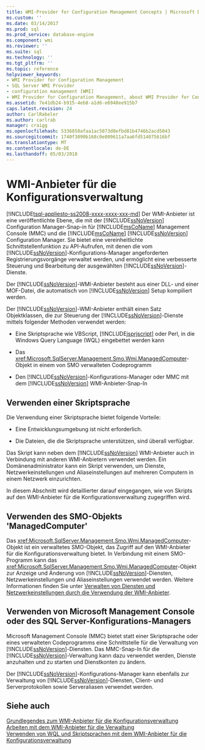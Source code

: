 ```yaml
---
title: WMI-Provider for Configuration Management Concepts | Microsoft Docs
ms.custom: ''
ms.date: 03/14/2017
ms.prod: sql
ms.prod_service: database-engine
ms.component: wmi
ms.reviewer: ''
ms.suite: sql
ms.technology: ''
ms.tgt_pltfrm: ''
ms.topic: reference
helpviewer_keywords:
- WMI Provider for Configuration Management
- SQL Server WMI Provider
- configuration management [WMI]
- WMI Provider for Configuration Management, about WMI Provider for Configuration Management
ms.assetid: 7e41db24-b915-4eb8-a1d6-e6948ee915b7
caps.latest.revision: 24
author: CarlRabeler
ms.author: carlrab
manager: craigg
ms.openlocfilehash: 5336850afaa1ac5073d0efbd81b4746b2acd5043
ms.sourcegitcommit: 1740f3090b168c0e809611a7aa6fd514075616bf
ms.translationtype: MT
ms.contentlocale: de-DE
ms.lasthandoff: 05/03/2018
---
```

# <a name="wmi-provider-for-configuration-management"></a>WMI-Anbieter für die Konfigurationsverwaltung
[!INCLUDE[tsql-appliesto-ss2008-xxxx-xxxx-xxx-md](../../includes/tsql-appliesto-ss2008-xxxx-xxxx-xxx-md.md)]
  Der WMI-Anbieter ist eine veröffentlichte Ebene, die mit der [!INCLUDE[ssNoVersion](../../includes/ssnoversion-md.md)] Configuration Manager-Snap-in für [!INCLUDE[msCoName](../../includes/msconame-md.md)] Management Console (MMC) und die [!INCLUDE[msCoName](../../includes/msconame-md.md)] [!INCLUDE[ssNoVersion](../../includes/ssnoversion-md.md)] Configuration Manager. Sie bietet eine vereinheitlichte Schnittstellenfunktion zu API-Aufrufen, mit denen die vom [!INCLUDE[ssNoVersion](../../includes/ssnoversion-md.md)]-Konfigurations-Manager angeforderten Registrierungsvorgänge verwaltet werden, und ermöglicht eine verbesserte Steuerung und Bearbeitung der ausgewählten [!INCLUDE[ssNoVersion](../../includes/ssnoversion-md.md)]-Dienste.  
  
 Der [!INCLUDE[ssNoVersion](../../includes/ssnoversion-md.md)]-WMI-Anbieter besteht aus einer DLL- und einer MOF-Datei, die automatisch von [!INCLUDE[ssNoVersion](../../includes/ssnoversion-md.md)] Setup kompiliert werden.  
  
 Der [!INCLUDE[ssNoVersion](../../includes/ssnoversion-md.md)]-WMI-Anbieter enthält einen Satz Objektklassen, die zur Steuerung der [!INCLUDE[ssNoVersion](../../includes/ssnoversion-md.md)]-Dienste mittels folgender Methoden verwendet werden:  
  
-   Eine Skriptsprache wie VBScript, [!INCLUDE[jsprjscript](../../includes/jsprjscript-md.md)] oder Perl, in die Windows Query Language (WQL) eingebettet werden kann  
  
-   Das <xref:Microsoft.SqlServer.Management.Smo.Wmi.ManagedComputer>-Objekt in einem von SMO verwalteten Codeprogramm  
  
-   Den [!INCLUDE[ssNoVersion](../../includes/ssnoversion-md.md)]-Konfigurations-Manager oder MMC mit dem [!INCLUDE[ssNoVersion](../../includes/ssnoversion-md.md)] WMI-Anbieter-Snap-In  
  
## <a name="using-a-script-language"></a>Verwenden einer Skriptsprache  
 Die Verwendung einer Skriptsprache bietet folgende Vorteile:  
  
-   Eine Entwicklungsumgebung ist nicht erforderlich.  
  
-   Die Dateien, die die Skriptsprache unterstützen, sind überall verfügbar.  
  
 Das Skript kann neben dem [!INCLUDE[ssNoVersion](../../includes/ssnoversion-md.md)] WMI-Anbieter auch in Verbindung mit anderen WMI-Anbietern verwendet werden. Ein Domänenadministrator kann ein Skript verwenden, um Dienste, Netzwerkeinstellungen und Aliaseinstellungen auf mehreren Computern in einem Netzwerk einzurichten.  
  
 In diesem Abschnitt wird detaillierter darauf eingegangen, wie von Skripts auf den WMI-Anbieter für die Konfigurationsverwaltung zugegriffen wird.  
  
## <a name="using-the-smo-managedcomputer-object"></a>Verwenden des SMO-Objekts 'ManagedComputer'  
 Das <xref:Microsoft.SqlServer.Management.Smo.Wmi.ManagedComputer>-Objekt ist ein verwaltetes SMO-Objekt, das Zugriff auf den WMI-Anbieter für die Konfigurationsverwaltung bietet. In Verbindung mit einem SMO-Programm kann das <xref:Microsoft.SqlServer.Management.Smo.Wmi.ManagedComputer>-Objekt zur Anzeige und Änderung von [!INCLUDE[ssNoVersion](../../includes/ssnoversion-md.md)]-Diensten, Netzwerkeinstellungen und Aliaseinstellungen verwendet werden. Weitere Informationen finden Sie unter [Verwalten von Diensten und Netzwerkeinstellungen durch die Verwendung der WMI-Anbieter](../../relational-databases/server-management-objects-smo/tasks/managing-services-and-network-settings-by-using-wmi-provider.md).  
  
## <a name="using-the-microsoft-management-console-or-sql-server-configuration-manager"></a>Verwenden von Microsoft Management Console oder des SQL Server-Konfigurations-Managers  
 Microsoft Management Console (MMC) bietet statt einer Skriptsprache oder eines verwalteten Codeprogramms eine Schnittstelle für die Verwaltung von [!INCLUDE[ssNoVersion](../../includes/ssnoversion-md.md)]-Diensten. Das MMC-Snap-In für die [!INCLUDE[ssNoVersion](../../includes/ssnoversion-md.md)]-Verwaltung kann dazu verwendet werden, Dienste anzuhalten und zu starten und Dienstkonten zu ändern.  
  
 Der [!INCLUDE[ssNoVersion](../../includes/ssnoversion-md.md)]-Konfigurations-Manager kann ebenfalls zur Verwaltung von [!INCLUDE[ssNoVersion](../../includes/ssnoversion-md.md)]-Diensten, Client- und Serverprotokollen sowie Serveraliasen verwendet werden.  
  
## <a name="see-also"></a>Siehe auch  
 [Grundlegendes zum WMI-Anbieter für die Konfigurationsverwaltung](../../relational-databases/wmi-provider-configuration/understanding-the-wmi-provider-for-configuration-management.md)   
 [Arbeiten mit dem WMI-Anbieter für die Verwaltung](../../relational-databases/wmi-provider-configuration/working-with-the-wmi-provider-for-configuration-management.md)   
 [Verwenden von WQL und Skriptsprachen mit dem WMI-Anbieter für die Konfigurationsverwaltung](../../relational-databases/wmi-provider-configuration/using-wql-and-scripting-languages-with-the-wmi-provider.md)  
  
  
